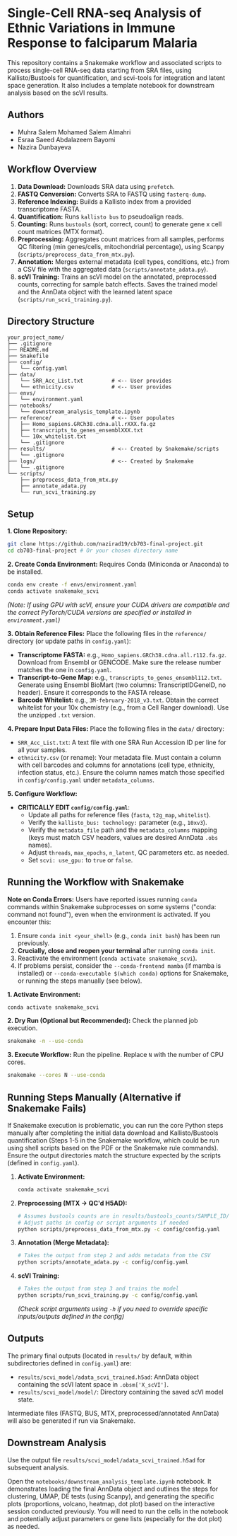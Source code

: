 # Single-Cell RNA-seq Analysis of Ethnic Variations in Immune Response to falciparum Malaria

This repository contains a Snakemake workflow and associated scripts to process single-cell RNA-seq data starting from SRA files, using Kallisto/Bustools for quantification, and scvi-tools for integration and latent space generation. It also includes a template notebook for downstream analysis based on the scVI results.

## Authors

* Muhra Salem Mohamed Salem Almahri
* Esraa Saeed Abdalazeem Bayomi
* Nazira Dunbayeva

## Workflow Overview

1.  **Data Download:** Downloads SRA data using `prefetch`.
2.  **FASTQ Conversion:** Converts SRA to FASTQ using `fasterq-dump`.
3.  **Reference Indexing:** Builds a Kallisto index from a provided transcriptome FASTA.
4.  **Quantification:** Runs `kallisto bus` to pseudoalign reads.
5.  **Counting:** Runs `bustools` (sort, correct, count) to generate gene x cell count matrices (MTX format).
6.  **Preprocessing:** Aggregates count matrices from all samples, performs QC filtering (min genes/cells, mitochondrial percentage), using Scanpy (`scripts/preprocess_data_from_mtx.py`).
7.  **Annotation:** Merges external metadata (cell types, conditions, etc.) from a CSV file with the aggregated data (`scripts/annotate_adata.py`).
8.  **scVI Training:** Trains an scVI model on the annotated, preprocessed counts, correcting for sample batch effects. Saves the trained model and the AnnData object with the learned latent space (`scripts/run_scvi_training.py`).

## Directory Structure

```
your_project_name/
├── .gitignore
├── README.md
├── Snakefile
├── config/
│   └── config.yaml
├── data/
│   └── SRR_Acc_List.txt         # <-- User provides
│   └── ethnicity.csv            # <-- User provides
├── envs/
│   └── environment.yaml
├── notebooks/
│   └── downstream_analysis_template.ipynb
├── reference/                   # <-- User populates
│   ├── Homo_sapiens.GRCh38.cdna.all.rXXX.fa.gz
│   ├── transcripts_to_genes_ensemblXXX.txt
│   └── 10x_whitelist.txt
│   └── .gitignore
├── results/                     # <-- Created by Snakemake/scripts
│   └── .gitignore
├── logs/                        # <-- Created by Snakemake
│   └── .gitignore
└── scripts/
    ├── preprocess_data_from_mtx.py
    ├── annotate_adata.py
    └── run_scvi_training.py
```

## Setup

**1. Clone Repository:**
```bash
git clone https://github.com/nazirad19/cb703-final-project.git
cd cb703-final-project # Or your chosen directory name
```

**2. Create Conda Environment:**
Requires Conda (Miniconda or Anaconda) to be installed.
```bash
conda env create -f envs/environment.yaml
conda activate snakemake_scvi
```
*(Note: If using GPU with scVI, ensure your CUDA drivers are compatible and the correct PyTorch/CUDA versions are specified or installed in `environment.yaml`)*

**3. Obtain Reference Files:**
Place the following files in the `reference/` directory (or update paths in `config.yaml`):
* **Transcriptome FASTA:** e.g., `Homo_sapiens.GRCh38.cdna.all.r112.fa.gz`. Download from Ensembl or GENCODE. Make sure the release number matches the one in `config.yaml`.
* **Transcript-to-Gene Map:** e.g., `transcripts_to_genes_ensembl112.txt`. Generate using Ensembl BioMart (two columns: TranscriptID<TAB>GeneID, no header). Ensure it corresponds to the FASTA release.
* **Barcode Whitelist:** e.g., `3M-february-2018_v3.txt`. Obtain the correct whitelist for your 10x chemistry (e.g., from a Cell Ranger download). Use the unzipped `.txt` version.

**4. Prepare Input Data Files:**
Place the following files in the `data/` directory:
* `SRR_Acc_List.txt`: A text file with one SRA Run Accession ID per line for all your samples.
* `ethnicity.csv` (or rename): Your metadata file. Must contain a column with cell barcodes and columns for annotations (cell type, ethnicity, infection status, etc.). Ensure the column names match those specified in `config/config.yaml` under `metadata_columns`.

**5. Configure Workflow:**
* **CRITICALLY EDIT `config/config.yaml`**:
    * Update all paths for reference files (`fasta`, `t2g_map`, `whitelist`).
    * Verify the `kallisto_bus: technology:` parameter (e.g., `10xv3`).
    * Verify the `metadata_file` path and the `metadata_columns` mapping (keys must match CSV headers, values are desired AnnData `.obs` names).
    * Adjust `threads`, `max_epochs`, `n_latent`, QC parameters etc. as needed.
    * Set `scvi: use_gpu:` to `true` or `false`.

## Running the Workflow with Snakemake

**Note on Conda Errors:** Users have reported issues running `conda` commands within Snakemake subprocesses on some systems ("conda: command not found"), even when the environment is activated. If you encounter this:
1.  Ensure `conda init <your_shell>` (e.g., `conda init bash`) has been run previously.
2.  **Crucially, close and reopen your terminal** after running `conda init`.
3.  Reactivate the environment (`conda activate snakemake_scvi`).
4.  If problems persist, consider the `--conda-frontend mamba` (if mamba is installed) or `--conda-executable $(which conda)` options for Snakemake, or running the steps manually (see below).

**1. Activate Environment:**
```bash
conda activate snakemake_scvi
```

**2. Dry Run (Optional but Recommended):**
Check the planned job execution.
```bash
snakemake -n --use-conda
```

**3. Execute Workflow:**
Run the pipeline. Replace `N` with the number of CPU cores.
```bash
snakemake --cores N --use-conda
```

## Running Steps Manually (Alternative if Snakemake Fails)

If Snakemake execution is problematic, you can run the core Python steps manually after completing the initial data download and Kallisto/Bustools quantification (Steps 1-5 in the Snakemake workflow, which could be run using shell scripts based on the PDF or the Snakemake rule commands). Ensure the output directories match the structure expected by the scripts (defined in `config.yaml`).

1.  **Activate Environment:**
    ```bash
    conda activate snakemake_scvi
    ```
2.  **Preprocessing (MTX -> QC'd H5AD):**
    ```bash
    # Assumes bustools counts are in results/bustools_counts/SAMPLE_ID/
    # Adjust paths in config or script arguments if needed
    python scripts/preprocess_data_from_mtx.py -c config/config.yaml
    ```
3.  **Annotation (Merge Metadata):**
    ```bash
    # Takes the output from step 2 and adds metadata from the CSV
    python scripts/annotate_adata.py -c config/config.yaml
    ```
4.  **scVI Training:**
    ```bash
    # Takes the output from step 3 and trains the model
    python scripts/run_scvi_training.py -c config/config.yaml
    ```
    *(Check script arguments using `-h` if you need to override specific inputs/outputs defined in the config)*

## Outputs

The primary final outputs (located in `results/` by default, within subdirectories defined in `config.yaml`) are:

* `results/scvi_model/adata_scvi_trained.h5ad`: AnnData object containing the scVI latent space in `.obsm['X_scVI']`.
* `results/scvi_model/model/`: Directory containing the saved scVI model state.

Intermediate files (FASTQ, BUS, MTX, preprocessed/annotated AnnData) will also be generated if run via Snakemake.

## Downstream Analysis

Use the output file `results/scvi_model/adata_scvi_trained.h5ad` for subsequent analysis.

Open the `notebooks/downstream_analysis_template.ipynb` notebook. It demonstrates loading the final AnnData object and outlines the steps for clustering, UMAP, DE tests (using Scanpy), and generating the specific plots (proportions, volcano, heatmap, dot plot) based on the interactive session conducted previously. You will need to run the cells in the notebook and potentially adjust parameters or gene lists (especially for the dot plot) as needed.
